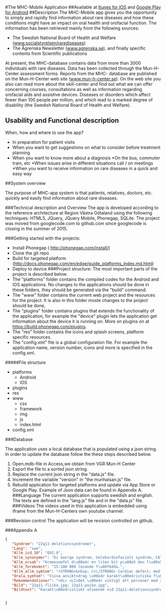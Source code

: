 
#The MHC-Mobile Application
##Available at [Itunes for IOS](https://itunes.apple.com/us/app/mhc-appen/id534148146?mt=8) and [Google Play for Android](https://play.google.com/store/apps/details?id=se.vgr.munhalsan&hl=sv)
##Description
The MHC-Mobile app gives you the opportunity to simply and rapidly find information about rare diseases and how these conditions might have an impact on oral health and orofacial function. The information has been retrieved mainly from the following sources:

* The Swedish National Board of Health and Welfare (www.socialstyrelsen/rarediseases)
* The Ågrenska Newsletter (www.agrenska.se),
and finally specific contents from Scientific publications

At present, the MHC-database contains data from more than 3000 individuals with rare diseases. Data has been collected through the Mun-H-Center assessment forms. Reports from the MHC- database are published on the Mun-H-Center web site (www.mun-h-center.se). On the web site you also can read more about the skill-center and find out what we can offer concerning courses, consultations as well as information regarding orofacial aids and assistive devices.
Diseases or disorders which affect fewer than 100 people per million, and which lead to a marked degree of disability (the Swedish National Board of Health and Welfare).

## Usability and Functional description
When, how and where to use the app?
* In preparation for patient visits
* When you want to get suggestions on what to consider before treatment planning
* When you want to know more about a diagnosis
*On the bus, commuter train, etc
*When issues arise in different situations call / on meetings
*When you want to receive information on rare diseases in a quick and easy way

##System overview

The purpose of MHC-app system is that patients, relatives, doctors, etc. quickly and easily find information about rare diseases. 


###Technical description and Overview
The app is developed according to the reference architecture at Region Västra Götaland using the following techniques: HTML5, JQuery, JQuery Mobile, Phonegap, SQLite. The project was moved from googlecode.com to github.com since googlecode is closing in the summer of 2015.

###Getting started with the projects:
* Install Phonegap ( http://phonegap.com/install/)
* Clone the git repo
* Build for targeted platform (http://docs.phonegap.com/en/edge/guide_platforms_index.md.html)
* Deploy to device
###Project structure: 
The most important parts of the project is described below.
* The "platforms" folder contains the compiled codes for the Android and IOS applications. No changes to the applications should be done in these folders, they should be generated via the "build" command. 
* The "www" folder contains the current web project and the resources for the project. It is also in this folder moste changes to the project should be done,
* The "plugins" folder contains plugins that extends the functionality of the application, for example the "device" plugin lets the application get information about the device it is running on.  More on plugins on at https://build.phonegap.com/plugins. 
* The "res" folder contains the icons and splash screens, platform specific resources.
* The "config.xml" file is a global configuration file. For example the application name, version number, icons and more is specified in the config.xml. 

#####File structure
* platforms
  * Android
  * IOS
* plugins
* res
* www
  * css
  * framework
  * img
  * js
  * index.html
* config.xml

###Database


The application uses a local database that is populated using a json string. In order to update the database follow the these steps described below.
1. Open.mdb-file in Access,we obtain from VGR Mun-H Center
2. Export the file to a sorted json string.
3. Replace the current json string in the "data.js" file.
4. Increment the variable "version" in "the munhalsan.js" file.
5. Rebuild application for targeted platforms and update via App Store or Google Play.
Example of Json data  can be found in Appendix A.
###Language
The current application supports swedish and english. The texts are defined in the "lang.js" file and in the "data.js" file. 
###Videos
The videos used in this application is embedded using iframe from the Mun-H-Centers own youtube channel. 



###Revision control
The application will be revision controlled on github.






###Appendix A
```json
{
   "Syndrom": "22q11-deletionssyndromet",
   "Lang": "swe",
   "Allm_icd_10": "Q92.8",
   "Allm_synonymer": "Di George syndrom, Velokardiofacialt syndrom, CATCH 22",
   "Allm_orsak": "Kromosomfel d\u00e4r en liten bit p\u00e5 den l\u00e5nga armen (q) av kromosom 22 saknas. Dominant \u00e4rftlighetsg\u00e5ng. I de flesta fall orsakas 22q11-deletionssyndrom av nymutation.",
   "Allm_forekomst": "25:100 000 levande f\u00f6dda.",
   "Allm_allm_symtom": "<STRONG>&nbsp; C<\/STRONG> Cardiac defect; medf\u00f6tt hj\u00e4rtfel av olika slag<BR><STRONG>&nbsp; A<\/STRONG> Abnormal facies; annorlunda ansiktsdrag<BR><STRONG>&nbsp; T<\/STRONG> Thymic hypoplasia\/aplasia; avsaknad av eller mycket liten br\u00e4ss; \u00f6kad infektionsrisk<BR><STRONG>&nbsp; C<\/STRONG> Cleft palate; gomspalt; vanligast med dold (submuk\u00f6s) spalt<BR><STRONG>&nbsp; H<\/STRONG> Hypokalcemi; kalkbrist pga d\u00e5lig funktion i eller avsaknad av bisk\u00f6ldk\u00f6rtlar<BR><STRONG>&nbsp; 22<\/STRONG> kromosommaterial saknas p\u00e5 kromosom 22<BR>\u00c4ven andra missbildningar t ex av njurar, klumpfot, h\u00f6rsel- och synproblem samt beteendeavvikelser och inl\u00e4rningsproblem kan f\u00f6rekomma. Olika kombinationer av symtom f\u00f6rekommer och sv\u00e5righetsgraden varierar mycket mellan olika personer.",
   "Orala_symtom": "Vissa ansiktsdrag \u00e4r karakt\u00e4ristiska f\u00f6r diagnosen. Talproblem i form av \u00f6ppen nasalering \u00e4r mycket vanligt. \u00c4tsv\u00e5righeter f\u00f6rekommer. Avvikelser i t\u00e4ndernas mineralisering i form av fl\u00e4ckar eller gropar i tandemaljen \u00e4r vanligt. \u00c4ven avvikelser i t\u00e4ndernas form, s\u00e5 kallad tapptand och avsaknad av tandanlag till enstaka t\u00e4nder \u00e4r vanligare \u00e4n annars. Ofta finner man f\u00f6rsenad tandutveckling. En \u00f6kad f\u00f6rekomst av geografisk tunga (lingua geografica) samt l\u00e4ttbl\u00f6dande munslemhinnor har rapporterats liksom d\u00e5lig munh\u00e4lsa med mycket karies och gingivit (tandk\u00f6ttsinflammation).",
   "Rekommendationer": "<UL> <LI>Det \u00e4r viktigt att personer med 22q11-deletionssyndromet tidigt f\u00e5r kontakt med tandv\u00e5rden f\u00f6r f\u00f6rst\u00e4rkt f\u00f6rebyggande v\u00e5rd och munh\u00e4lsoinformation. Frekventa infektioner med s\u00e4mre kosth\u00e5ll i kombination med d\u00e5ligt mineraliserad emalj \u00f6kar risken f\u00f6r karies. <\/LI> <LI>Tand- och bettutveckling ska f\u00f6ljas. Vid avvikelser ska ortodontist konsulteras p\u00e5 tidigt stadium f\u00f6r planering av eventuell bettkorrigerande behandling.<\/LI> <LI>Vid gomdefekt ansvarar ett specialistteam f\u00f6r uppf\u00f6ljning och behandling. <\/LI> <LI>L\u00e4karkontakt rekommenderas f\u00f6re tandbehandling vid medicinska tillst\u00e5nd, som t.ex. hj\u00e4rtfel. <\/LI> <LI>\u00c4t- och sv\u00e4ljsv\u00e5righeter utreds och behandlas av specialistteam p\u00e5 sjukhus (nutritionsteam eller dysfagiteam) eller habilitering.<\/LI><\/UL>",
   "Bild": "22q11-flicka.jpg; 22q11-pojke.jpg",
   "Bildtext": "Karakt\u00e4ristiskt utseende vid 22q11-deletionssyndromet: <br>Bred n\u00e4sbrygga. Rund n\u00e4stipp. Tunna l\u00e4ppar. Fylliga \u00f6gonlock. Kupade ytter\u00f6ron."


}
```

